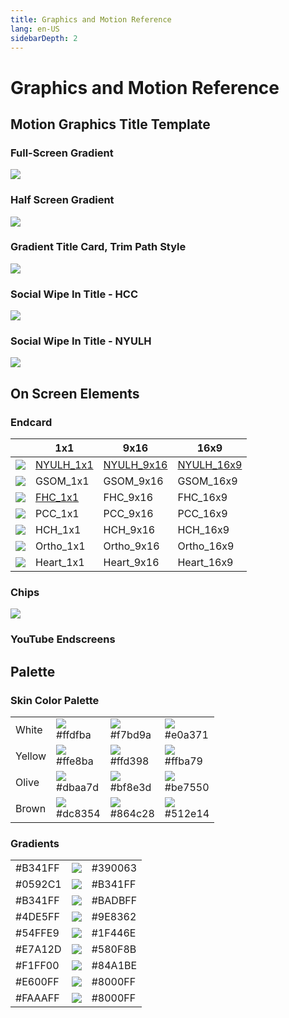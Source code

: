 ```yaml
---
title: Graphics and Motion Reference
lang: en-US
sidebarDepth: 2
---
```


# Graphics and Motion Reference

## Motion Graphics Title Template

### Full-Screen Gradient

![](https://raw.githubusercontent.com/irwinchyi/imgbed/master/img/A3117.png)



### Half Screen Gradient

![](https://raw.githubusercontent.com/irwinchyi/imgbed/master/img/A31171.png)



### Gradient Title Card, Trim Path Style

![](https://raw.githubusercontent.com/irwinchyi/imgbed/master/img/A31172.png)



### Social Wipe In Title - HCC

![](https://raw.githubusercontent.com/irwinchyi/imgbed/master/img/A3121.png)



### Social Wipe In Title - NYULH

![](https://raw.githubusercontent.com/irwinchyi/imgbed/master/img/A32212.png)



## On Screen Elements

### Endcard

|                                                              | 1x1                                                          | 9x16                                                         | 16x9                                                         |
| ------------------------------------------------------------ | ------------------------------------------------------------ | ------------------------------------------------------------ | ------------------------------------------------------------ |
| ![](https://raw.githubusercontent.com/irwinchyi/imgbed/master/img/Artboard%20Copy%209.png) | [NYULH_1x1](https://nyulangone.sharepoint.com/:v:/s/CreativeSerivces/Ea3O48tEmapOqpEAA_Ar8pIB0zfzLWcy2Km25FuIwHWzVg?e=aHDEfj) | [NYULH_9x16](https://nyulangone.sharepoint.com/:v:/s/CreativeSerivces/EQqvNfuHsV5IszvzwTwQCFAB7QCvdfD87872rjg1bQphtw?e=1tz5LO) | [NYULH_16x9](https://nyulangone.sharepoint.com/:v:/s/CreativeSerivces/Edb6rFrkKktApmRCB6Pbg54BAdY_DF3-8fy5Zk0UZsEXYQ?e=HK8WlN) |
| ![](https://raw.githubusercontent.com/irwinchyi/imgbed/master/img/Artboard%20Copy%208.png) | GSOM_1x1                                                     | GSOM_9x16                                                    | GSOM_16x9                                                    |
| ![](https://raw.githubusercontent.com/irwinchyi/imgbed/master/img/Artboard%20Copy%2012.png) | [FHC_1x1](https://nyulangone.sharepoint.com/:v:/s/CreativeSerivces/EWwT0943tyJGoLcBSWiLr-EBCpeWyKBvWcKgQgaG5tnJdg?e=QO2EYN) | FHC_9x16                                                     | FHC_16x9                                                     |
| ![](https://raw.githubusercontent.com/irwinchyi/imgbed/master/img/Artboard%20Copy%207.png) | PCC_1x1                                                      | PCC_9x16                                                     | PCC_16x9                                                     |
| ![](https://raw.githubusercontent.com/irwinchyi/imgbed/master/img/HCH_Endcard.png) | HCH_1x1                                                      | HCH_9x16                                                     | HCH_16x9                                                     |
| ![](https://raw.githubusercontent.com/irwinchyi/imgbed/master/img/dqwqwdqwe4r213.png) | Ortho_1x1                                                    | Ortho_9x16                                                   | Ortho_16x9                                                   |
| ![](https://raw.githubusercontent.com/irwinchyi/imgbed/master/img/dqwdqwg.png) | Heart_1x1                                                    | Heart_9x16                                                   | Heart_16x9                                                   |

### Chips

![](https://raw.githubusercontent.com/irwinchyi/imgbed/master/img/A31214.png)

### YouTube Endscreens





## Palette

### Skin Color Palette

|        |                                                              |                                                              |                                                              |
| ------ | ------------------------------------------------------------ | ------------------------------------------------------------ | ------------------------------------------------------------ |
| White  | ![](https://raw.githubusercontent.com/irwinchyi/imgbed/master/img/Rectangle.png)<br />#ffdfba | ![](https://raw.githubusercontent.com/irwinchyi/imgbed/master/img/Matcs1.png)<br />#f7bd9a | ![](https://raw.githubusercontent.com/irwinchyi/imgbed/master/img/Matcs3.png)<br />#e0a371 |
| Yellow | ![](https://raw.githubusercontent.com/irwinchyi/imgbed/master/img/Matcs4.png)<br />#ffe8ba | ![](https://raw.githubusercontent.com/irwinchyi/imgbed/master/img/Matcs5.png)<br />#ffd398 | ![](https://raw.githubusercontent.com/irwinchyi/imgbed/master/img/Matcs8.png)<br />#ffba79 |
| Olive  | ![](https://raw.githubusercontent.com/irwinchyi/imgbed/master/img/Matcs9.png)<br />#dbaa7d | ![](https://raw.githubusercontent.com/irwinchyi/imgbed/master/img/Matcs10.png)<br />#bf8e3d | ![](https://raw.githubusercontent.com/irwinchyi/imgbed/master/img/Matcs11.png)<br />#be7550 |
| Brown  | ![](https://raw.githubusercontent.com/irwinchyi/imgbed/master/img/Matcs12.png)<br />#dc8354 | ![](https://raw.githubusercontent.com/irwinchyi/imgbed/master/img/Matcs12%20Copy.png)<br />#864c28 | ![](https://raw.githubusercontent.com/irwinchyi/imgbed/master/img/Matcs113.png)<br />#512e14 |



### Gradients

|         |                                                              |         |
| ------- | ------------------------------------------------------------ | ------- |
| #B341FF | ![](https://raw.githubusercontent.com/irwinchyi/imgbed/master/img/Rectangle26.png) | #390063 |
| #0592C1 | ![](https://raw.githubusercontent.com/irwinchyi/imgbed/master/img/Rectangle29.png) | #B341FF |
| #B341FF | ![](https://raw.githubusercontent.com/irwinchyi/imgbed/master/img/Rectangle30.png) | #BADBFF |
| #4DE5FF | ![](https://raw.githubusercontent.com/irwinchyi/imgbed/master/img/Rectangle32.png) | #9E8362 |
| #54FFE9 | ![](https://raw.githubusercontent.com/irwinchyi/imgbed/master/img/Rectangle34.png) | #1F446E |
| #E7A12D | ![](https://raw.githubusercontent.com/irwinchyi/imgbed/master/img/Rectangle117.png) | #580F8B |
| #F1FF00 | ![](https://raw.githubusercontent.com/irwinchyi/imgbed/master/img/Rectangle%2029.png) | #84A1BE |
| #E600FF | ![](https://raw.githubusercontent.com/irwinchyi/imgbed/master/img/Rectanglea%2031.png) | #8000FF |
| #FAAAFF | ![](https://raw.githubusercontent.com/irwinchyi/imgbed/master/img/Rectangle%2033.png) | #8000FF |

